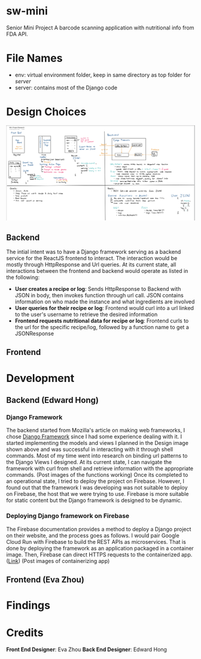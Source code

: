# sw-mini
Senior Mini Project
A barcode scanning application with nutritional info from FDA API.

# File Names
* env: virtual environment folder, keep in same directory as top folder for *server*
* server: contains most of the Django code

# Design Choices
![alt text](Design.png)
## Backend
The intial intent was to have a Django framework serving as a backend service for the ReactJS frontend to interact. The interaction would be mostly through HttpResponse and Url queries. At its current state, all interactions between the frontend and backend would operate as listed in the following:
* **User creates a recipe or log**: Sends HttpResponse to Backend with JSON in body, then invokes function through url call. JSON contains information on who made the instance and what ingredients are involved
* **User queries for their recipe or log**: Frontend would curl into a url linked to the user's username to retrieve the desired information
* **Frontend requests nutritional data for recipe or log**: Frontend curls to the url for the specific recipe/log, followed by a function name to get a JSONResponse

## Frontend

# Development
## Backend (Edward Hong)
### Django Framework
The backend started from Mozilla's article on making web frameworks, I chose [Django Framework](https://developer.mozilla.org/en-US/docs/Learn/Server-side/First_steps/Web_frameworks) since I had some experience dealing with it. I started implementing the models and views I planned in the Design image shown above and was successful in interacting with it through shell commands. 
Most of my time went into research on binding url patterns to the Django Views I designed. At its current state, I can navigate the framework with curl from shell and retrieve information with the appropriate commands.
(Post images of the functions working)
Once its completed to an operational state, I tried to deploy the project on Firebase. However, I found out that the framework I was developing was not suitable to deploy on Firebase, the host that we were trying to use. Firebase is more suitable for static content but the Django framework is designed to be dynamic. 

### Deploying Django framework on Firebase
The Firebase documentation provides a method to deploy a Django project on their website, and the process goes as follows. I would pair Google Cloud Run with Firebase to build the REST APIs as microservices. That is done by deploying the framework as an application packaged in a container image. Then, Firebase can direct HTTPS requests to the containerized app. ([Link](https://firebase.google.com/docs/hosting/cloud-run))
(Post images of containerizing app)

## Frontend (Eva Zhou)


# Findings


# Credits
**Front End Designer**: Eva Zhou
**Back End Designer**: Edward Hong
